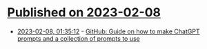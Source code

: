 # [Published on 2023-02-08](index.md)

* [2023-02-08, 01:35:12](https://news.ycombinator.com/item?id=34702915) - [GitHub: Guide on how to make ChatGPT prompts and a collection of prompts to use](https://github.com/mattnigh/ChatGPT3-Free-Prompt-List)
